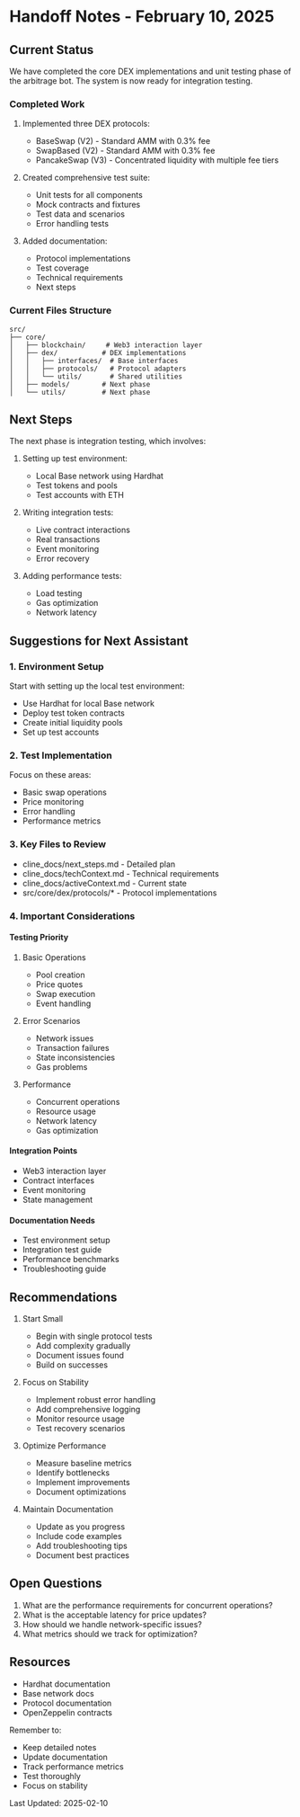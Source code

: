 # Handoff Notes - February 10, 2025

## Current Status
We have completed the core DEX implementations and unit testing phase of the arbitrage bot. The system is now ready for integration testing.

### Completed Work
1. Implemented three DEX protocols:
   - BaseSwap (V2) - Standard AMM with 0.3% fee
   - SwapBased (V2) - Standard AMM with 0.3% fee
   - PancakeSwap (V3) - Concentrated liquidity with multiple fee tiers

2. Created comprehensive test suite:
   - Unit tests for all components
   - Mock contracts and fixtures
   - Test data and scenarios
   - Error handling tests

3. Added documentation:
   - Protocol implementations
   - Test coverage
   - Technical requirements
   - Next steps

### Current Files Structure
```
src/
├── core/
│   ├── blockchain/     # Web3 interaction layer
│   ├── dex/           # DEX implementations
│   │   ├── interfaces/  # Base interfaces
│   │   ├── protocols/   # Protocol adapters
│   │   └── utils/       # Shared utilities
│   ├── models/        # Next phase
│   └── utils/         # Next phase
```

## Next Steps
The next phase is integration testing, which involves:

1. Setting up test environment:
   - Local Base network using Hardhat
   - Test tokens and pools
   - Test accounts with ETH

2. Writing integration tests:
   - Live contract interactions
   - Real transactions
   - Event monitoring
   - Error recovery

3. Adding performance tests:
   - Load testing
   - Gas optimization
   - Network latency

## Suggestions for Next Assistant

### 1. Environment Setup
Start with setting up the local test environment:
- Use Hardhat for local Base network
- Deploy test token contracts
- Create initial liquidity pools
- Set up test accounts

### 2. Test Implementation
Focus on these areas:
- Basic swap operations
- Price monitoring
- Error handling
- Performance metrics

### 3. Key Files to Review
- cline_docs/next_steps.md - Detailed plan
- cline_docs/techContext.md - Technical requirements
- cline_docs/activeContext.md - Current state
- src/core/dex/protocols/* - Protocol implementations

### 4. Important Considerations

#### Testing Priority
1. Basic Operations
   - Pool creation
   - Price quotes
   - Swap execution
   - Event handling

2. Error Scenarios
   - Network issues
   - Transaction failures
   - State inconsistencies
   - Gas problems

3. Performance
   - Concurrent operations
   - Resource usage
   - Network latency
   - Gas optimization

#### Integration Points
- Web3 interaction layer
- Contract interfaces
- Event monitoring
- State management

#### Documentation Needs
- Test environment setup
- Integration test guide
- Performance benchmarks
- Troubleshooting guide

## Recommendations

1. Start Small
   - Begin with single protocol tests
   - Add complexity gradually
   - Document issues found
   - Build on successes

2. Focus on Stability
   - Implement robust error handling
   - Add comprehensive logging
   - Monitor resource usage
   - Test recovery scenarios

3. Optimize Performance
   - Measure baseline metrics
   - Identify bottlenecks
   - Implement improvements
   - Document optimizations

4. Maintain Documentation
   - Update as you progress
   - Include code examples
   - Add troubleshooting tips
   - Document best practices

## Open Questions
1. What are the performance requirements for concurrent operations?
2. What is the acceptable latency for price updates?
3. How should we handle network-specific issues?
4. What metrics should we track for optimization?

## Resources
- Hardhat documentation
- Base network docs
- Protocol documentation
- OpenZeppelin contracts

Remember to:
- Keep detailed notes
- Update documentation
- Track performance metrics
- Test thoroughly
- Focus on stability

Last Updated: 2025-02-10
